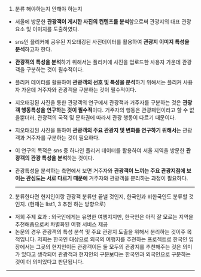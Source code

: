 1. 분류 해야하는지 안해야 하는지

* 서울에 방문한 **관광객이 게시한 사진의 컨텐츠를 분석**함으로써 관광지의 대표 관광요소 및 이미지를 도출하였다.

* sns인 플리커에 공유된 지오태깅된 사진데이터를 활용하여 **관광지 이미지 특성을 분석**하고자 한다.

* **관광객의 특성을 분석**하기 위해서는 플리커에 사진을 업로드한 사용자 가운데 관광객을 구분하는 것이 필수적이다.

* 플리커 데이터를 활용하여 **관광객의 선호 및 특성을 분석**하기 위해서는 플리커 사용자 가운데 거주자와 관광객을 구분하는 것이 필수적이다. 

* 지오태깅된 사진을 통한 관광객의 연구에서 관광객과 거주자를 구분하는 것은 **관광객 행동특성을 연구하는 것이 필수적**이다. 거주자의 행동은 관광패턴이라고 할 수 없을뿐더러, 관광객의 국적 및 문화권에 따라서 관광 행동이 다르기 때문이다.

* 지오태깅된 사진을 통하여 **관광객의 주요 관광지 및 변화를 연구하기 위해서**는 관광객과 거주자를 구분하는 것이 필요하다. 

* 이 연구의 목적은 sns 중 하나인 플리커 데이터를 활용하여 서울 지역을 방문한 **관광객의 관광 특성을 분석**하는 것이다.

* 관광특성을 분석하는 측면에서 보면 거주자와 **관광객이 느끼는 주요 관광지점에 보이는 관심도는 서로 다르기 때문에** 거주자와 관광객을 분리하는 과정이 필요하다. 

  

  -------

  

2. 분류한다면 현지인이랑 관광객 분류만 끝낼 것인지, 한국인과 비한국인도 분류할 것인지. (현재는 list1, 3 추천 하는 방향으로)

* 저희 주제 효과 : 외국인에게는 유명한 여행지지만, 한국인은 아직 잘 모르는 지역을 추천해줌으로써 차별화된 여행 서비스 제공
* 논문의 경우 관광객의 특성 분석 및 주요 관광지 도출을 위해서 분리하는 것이주 목적입니다.  저희는 한국인 대상으로 외국의 여행지를 추천하는 프로젝트로 한국인 입장에서는 그곳의 현지인이든 관광객이든 둘 모두의 관광지를 추천해주는 것은 의미가 있다고 생각되어 관광객과 현지인의 구분보다는 한국인과 외국인으로 구분하는 것이 더 의미있다고 판단됩니다.



---------



